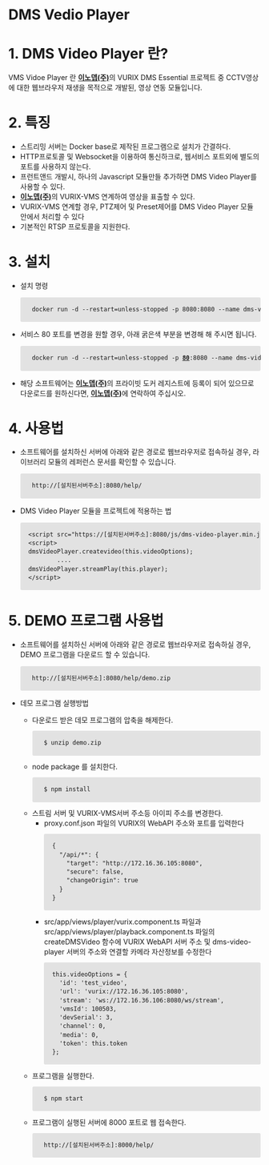 DMS Vedio Player
======================

# 1. DMS Video Player 란?
VMS Vidoe Player 란 [**이노뎁(주)**](http://www.innodep.com/)의 VURIX DMS Essential 프로젝트 중 CCTV영상에 대한 웹브라우저 재생을 목적으로 개발된, 영상 연동 모듈입니다.

# 2. 특징
* 스트리밍 서버는 Docker base로 제작된 프로그램으로 설치가 간결하다.
* HTTP프로토콜 및 Websocket을 이용하여 통신하크로, 웹서비스 포트외에 별도의 포트를 사용하지 않는다.
* 프런트앤드 개발시, 하나의 Javascript 모듈만들 추가하면 DMS Video Player를 사용할 수 있다.
* [**이노뎁(주)**](http://www.innodep.com/)의 VURIX-VMS 연계하여 영상을 표출할 수 있다.
* VURIX-VMS 연계할 경우, PTZ제어 및 Preset제어를 DMS Video Player 모듈 안에서 처리할 수 있다
* 기본적인 RTSP 프로토콜을 지원한다.

# 3. 설치
* 설치 명령
  <PRE style="padding: 16px;overflow: auto;font-size: 85%;line-height: 1.45;background-color: #e2e2e2;border-radius: 3px;"> docker run -d --restart=unless-stopped -p 8080:8080 --name dms-video-service innodepcloud.azurecr.io/dms-video-player-service:latest </PRE>

* 서비스 80 포트를 변경을 원할 경우, 아래 굵은색 부분을 변경해 해 주시면 됩니다.
  <PRE style="padding: 16px;overflow: auto;font-size: 85%;line-height: 1.45;background-color: #e2e2e2;border-radius: 3px;"> docker run -d --restart=unless-stopped -p <B><U>80</U></B>:8080 --name dms-video-service innodepcloud.azurecr.io/dms-video-player-service:latest </PRE>

* 해당 소프트웨어는 [**이노뎁(주)**](http://www.innodep.com/)의 프라이빗 도커 레지스트에 등록이 되어 있으므로 다운로드를 원하신다면, [**이노뎁(주)**](http://www.innodep.com/)에 연락하여 주십시오.

# 4. 사용법
* 소프트웨어를 설치하신 서버에 아래와 같은 경로로 웹브라우저로 접속하실 경우, 라이브러리 모듈의 레퍼런스 문서를 확인할 수 있습니다.
  <PRE style="padding: 16px;overflow: auto;font-size: 85%;line-height: 1.45;background-color: #e2e2e2;border-radius: 3px;"> http://[설치된서버주소]:8080/help/ </PRE>

* DMS Video Player 모듈을 프로젝트에 적용하는 법
  <PRE style="padding: 16px;overflow: auto;font-size: 85%;line-height: 1.45;background-color: #e2e2e2;border-radius: 3px;">&lt;script src="https://[설치된서버주소]:8080/js/dms-video-player.min.js" crossorigin="anonymous"&gt;&lt;/script&gt;
  &lt;script&gt;
  dmsVideoPlayer.createvideo(this.videoOptions);
          ....
  dmsVideoPlayer.streamPlay(this.player);
  &lt;/script&gt;</PRE>

# 5. DEMO 프로그램 사용법
* 소프트웨어를 설치하신 서버에 아래와 같은 경로로 웹브라우저로 접속하실 경우, DEMO 프로그램을 다운로드 할 수 있습니다.
  <PRE style="padding: 16px;overflow: auto;font-size: 85%;line-height: 1.45;background-color: #e2e2e2;border-radius: 3px;"> http://[설치된서버주소]:8080/help/demo.zip </PRE>

* 데모 프로그램 실행방법
  * 다운로드 받은 데모 프로그램의 압축을 해제한다.
    <PRE style="padding: 16px;overflow: auto;font-size: 85%;line-height: 1.45;background-color: #e2e2e2;border-radius: 3px;"> $ unzip demo.zip </PRE>
  * node package 를 설치한다.
    <PRE style="padding: 16px;overflow: auto;font-size: 85%;line-height: 1.45;background-color: #e2e2e2;border-radius: 3px;"> $ npm install </PRE>
  * 스트림 서버 및 VURIX-VMS서버 주소등 아이피 주소를 변경한다. 
    * proxy.conf.json 파일의 VURIX의 WebAPI 주소와 포트를 입력한다
      <PRE style="padding: 16px;overflow: auto;font-size: 85%;line-height: 1.45;background-color: #e2e2e2;border-radius: 3px;">
      {
        "/api/*": {
          "target": "http://172.16.36.105:8080",
          "secure": false,
          "changeOrigin": true
        }
      }</PRE>
    * src/app/views/player/vurix.component.ts 파일과 src/app/views/player/playback.component.ts 파일의 createDMSVideo 함수에 VURIX WebAPI 서버 주소 및 dms-video-player 서버의 주소와 연결할 카메라 자산정보를 수정한다
      <PRE style="padding: 16px;overflow: auto;font-size: 85%;line-height: 1.45;background-color: #e2e2e2;border-radius: 3px;">
      this.videoOptions = {
        'id': 'test_video',
        'url': 'vurix://172.16.36.105:8080',
        'stream': 'ws://172.16.36.106:8080/ws/stream',
        'vmsId': 100503,
        'devSerial': 3,
        'channel': 0,
        'media': 0,
        'token': this.token
      }; </PRE>
  * 프로그램을 실행한다.
    <PRE style="padding: 16px;overflow: auto;font-size: 85%;line-height: 1.45;background-color: #e2e2e2;border-radius: 3px;"> $ npm start </PRE>
  * 프로그램이 실행된 서버에 8000 포트로 웹 접속한다.
    <PRE style="padding: 16px;overflow: auto;font-size: 85%;line-height: 1.45;background-color: #e2e2e2;border-radius: 3px;"> http://[설치된서버주소]:8000/help/ </PRE>


